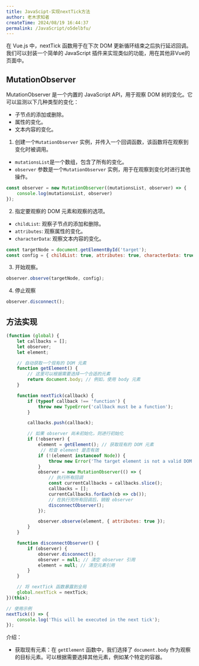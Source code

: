 ```yaml
---
title: JavaScipt-实现nextTick方法
author: 老木求知者
createTime: 2024/08/19 16:44:37
permalink: /JavaScript/o5delbfu/
---
```



在 Vue.js 中，nextTick 函数用于在下次 DOM 更新循环结束之后执行延迟回调。我们可以封装一个简单的 JavaScript 插件来实现类似的功能，用在其他非Vue的页面中。

## MutationObserver

MutationObserver 是一个内置的 JavaScript API，用于观察 DOM 树的变化。它可以监测以下几种类型的变化：

-   子节点的添加或删除。
-   属性的变化。
-   文本内容的变化。

1. 创建一个`MutationObserver` 实例，并传入一个回调函数，该函数将在观察到变化时被调用。

-   `mutationsList`是一个数组，包含了所有的变化。
-   `observer` 参数是一个`MutationObserver` 实例，用于在观察到变化时进行其他操作。

```javascript
const observer = new MutationObserver((mutationsList, observer) => {
    console.log(mutationsList, observer)
});
```
2. 指定要观察的 DOM 元素和观察的选项。
-   `childList`: 观察子节点的添加和删除。
-   `attributes`: 观察属性的变化。
-   `characterData`: 观察文本内容的变化。
```javascript
const targetNode = document.getElementById('target');
const config = { childList: true, attributes: true, characterData: true };

```
3. 开始观察。
```javascript
observer.observe(targetNode, config);
```
4. 停止观察
```javascript
observer.disconnect();
```


## 方法实现

```javascript
(function (global) {
    let callbacks = [];
    let observer;
    let element;

    // 自动获取一个现有的 DOM 元素
    function getElement() {
        // 这里可以根据需要选择一个合适的元素
        return document.body; // 例如，使用 body 元素
    }

    function nextTick(callback) {
        if (typeof callback !== 'function') {
            throw new TypeError('callback must be a function');
        }

        callbacks.push(callback);

        // 如果 observer 尚未初始化，则进行初始化
        if (!observer) {
            element = getElement(); // 获取现有的 DOM 元素
             // 检查 element 是否有效
            if (!(element instanceof Node)) {
                throw new Error('The target element is not a valid DOM node.');
            }
            observer = new MutationObserver(() => {
                // 执行所有回调
                const currentCallbacks = callbacks.slice();
                callbacks = [];
                currentCallbacks.forEach(cb => cb());
                // 在执行完所有回调后，销毁 observer
                disconnectObserver();
            });

            observer.observe(element, { attributes: true });
        }
    }

    function disconnectObserver() {
        if (observer) {
            observer.disconnect();
            observer = null; // 清空 observer 引用
            element = null; // 清空元素引用
        }
    }

    // 将 nextTick 函数暴露到全局
    global.nextTick = nextTick;
})(this);

// 使用示例
nextTick(() => {
    console.log('This will be executed in the next tick');
});

```

介绍：

-   获取现有元素：在 `getElement` 函数中，我们选择了 `document.body` 作为观察的目标元素。可以根据需要选择其他元素，例如某个特定的容器。


